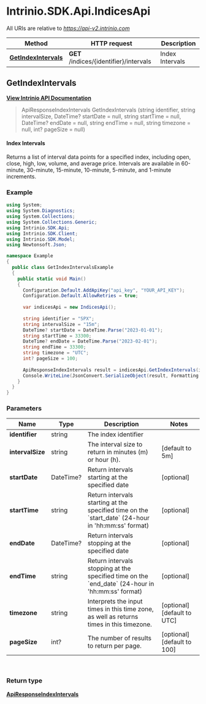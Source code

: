 # Intrinio.SDK.Api.IndicesApi

All URIs are relative to *https://api-v2.intrinio.com*

Method | HTTP request | Description
------------- | ------------- | -------------
[**GetIndexIntervals**](IndicesApi.md#getindexintervals) | **GET** /indices/{identifier}/intervals | Index Intervals



[//]: # (START_OPERATION)

[//]: # (CLASS:Intrinio.SDK.Api.IndicesApi)

[//]: # (METHOD:GetIndexIntervals)

[//]: # (RETURN_TYPE:Intrinio.SDK.Model.ApiResponseIndexIntervals)

[//]: # (RETURN_TYPE_KIND:object)

[//]: # (RETURN_TYPE_DOC:ApiResponseIndexIntervals.md)

[//]: # (OPERATION:GetIndexIntervals_v2)

[//]: # (ENDPOINT:/indices/{identifier}/intervals)

[//]: # (DOCUMENT_LINK:IndicesApi.md#getindexintervals)

<a name="getindexintervals"></a>
## **GetIndexIntervals**

[**View Intrinio API Documentation**](https://docs.intrinio.com/documentation/csharp/GetIndexIntervals_v2)

[//]: # (START_OVERVIEW)

> ApiResponseIndexIntervals GetIndexIntervals (string identifier, string intervalSize, DateTime? startDate = null, string startTime = null, DateTime? endDate = null, string endTime = null, string timezone = null, int? pageSize = null)

#### Index Intervals

Returns a list of interval data points for a specified index, including open, close, high, low, volume, and average price. Intervals are available in 60-minute, 30-minute, 15-minute, 10-minute, 5-minute, and 1-minute increments.

[//]: # (END_OVERVIEW)

### Example

[//]: # (START_CODE_EXAMPLE)

```csharp
using System;
using System.Diagnostics;
using System.Collections;
using System.Collections.Generic;
using Intrinio.SDK.Api;
using Intrinio.SDK.Client;
using Intrinio.SDK.Model;
using Newtonsoft.Json;

namespace Example
{
  public class GetIndexIntervalsExample
  {
    public static void Main()
    {
      Configuration.Default.AddApiKey("api_key", "YOUR_API_KEY");
      Configuration.Default.AllowRetries = true;
      
      var indicesApi = new IndicesApi();
      
      string identifier = "SPX";
      string intervalSize = "15m";
      DateTime? startDate = DateTime.Parse("2023-01-01");
      string startTime = 33300;
      DateTime? endDate = DateTime.Parse("2023-02-01");
      string endTime = 33300;
      string timezone = "UTC";
      int? pageSize = 100;
      
      ApiResponseIndexIntervals result = indicesApi.GetIndexIntervals(identifier, intervalSize, startDate, startTime, endDate, endTime, timezone, pageSize);
      Console.WriteLine(JsonConvert.SerializeObject(result, Formatting.Indented));
    }
  }
}
```

[//]: # (END_CODE_EXAMPLE)

### Parameters

[//]: # (START_PARAMETERS)


Name | Type | Description  | Notes
------------- | ------------- | ------------- | -------------
 **identifier** | string| The index identifier |  &nbsp;
 **intervalSize** | string| The interval size to return in minutes (m) or hour (h). | [default to 5m] &nbsp;
 **startDate** | DateTime?| Return intervals starting at the specified date | [optional]  &nbsp;
 **startTime** | string| Return intervals starting at the specified time on the &#x60;start_date&#x60; (24-hour in &#39;hh:mm:ss&#39; format) | [optional]  &nbsp;
 **endDate** | DateTime?| Return intervals stopping at the specified date | [optional]  &nbsp;
 **endTime** | string| Return intervals stopping at the specified time on the &#x60;end_date&#x60; (24-hour in &#39;hh:mm:ss&#39; format) | [optional]  &nbsp;
 **timezone** | string| Interprets the input times in this time zone, as well as returns times in this timezone. | [optional] [default to UTC] &nbsp;
 **pageSize** | int?| The number of results to return per page. | [optional] [default to 100] &nbsp;
<br/>

[//]: # (END_PARAMETERS)

### Return type

[**ApiResponseIndexIntervals**](ApiResponseIndexIntervals.md)

[//]: # (END_OPERATION)


